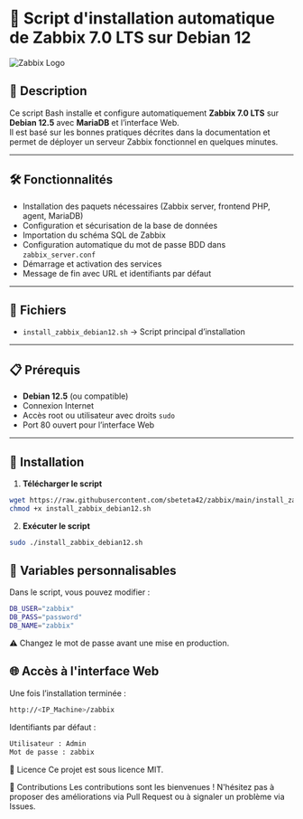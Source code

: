 # 🚀 Script d'installation automatique de Zabbix 7.0 LTS sur Debian 12

![Zabbix Logo](https://assets.zabbix.com/img/logo/zabbix_logo_500x131.png)

## 📌 Description
Ce script Bash installe et configure automatiquement **Zabbix 7.0 LTS** sur **Debian 12.5** avec **MariaDB** et l’interface Web.  
Il est basé sur les bonnes pratiques décrites dans la documentation et permet de déployer un serveur Zabbix fonctionnel en quelques minutes.

---

## 🛠️ Fonctionnalités
- Installation des paquets nécessaires (Zabbix server, frontend PHP, agent, MariaDB)
- Configuration et sécurisation de la base de données
- Importation du schéma SQL de Zabbix
- Configuration automatique du mot de passe BDD dans `zabbix_server.conf`
- Démarrage et activation des services
- Message de fin avec URL et identifiants par défaut

---

## 📂 Fichiers
- `install_zabbix_debian12.sh` → Script principal d’installation

---

## 📋 Prérequis
- **Debian 12.5** (ou compatible)
- Connexion Internet
- Accès root ou utilisateur avec droits `sudo`
- Port 80 ouvert pour l’interface Web

---

## 🚀 Installation

1. **Télécharger le script**
```bash
wget https://raw.githubusercontent.com/sbeteta42/zabbix/main/install_zabbix_debian12.sh
chmod +x install_zabbix_debian12.sh
```
2. **Exécuter le script**
```bash
sudo ./install_zabbix_debian12.sh
```
## 🔧 Variables personnalisables
Dans le script, vous pouvez modifier :
```bash
DB_USER="zabbix"
DB_PASS="password"
DB_NAME="zabbix"
```
⚠️ Changez le mot de passe avant une mise en production.

## 🌐 Accès à l'interface Web
Une fois l’installation terminée :
```bash
http://<IP_Machine>/zabbix
```
Identifiants par défaut :
```bash
Utilisateur : Admin
Mot de passe : zabbix
```
📜 Licence
Ce projet est sous licence MIT.

🤝 Contributions
Les contributions sont les bienvenues !
N'hésitez pas à proposer des améliorations via Pull Request ou à signaler un problème via Issues.
